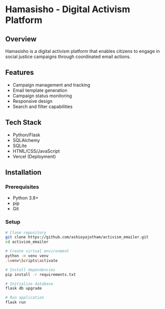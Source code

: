 # Hamasisho - Digital Activism Platform

## Overview
Hamasisho is a digital activism platform that enables citizens to engage in social justice campaigns through coordinated email actions.  

## Features
- Campaign management and tracking
- Email template generation
- Campaign status monitoring
- Responsive design
- Search and filter capabilities

## Tech Stack
- Python/Flask
- SQLAlchemy
- SQLite
- HTML/CSS/JavaScript
- Vercel (Deployment)

## Installation

### Prerequisites
- Python 3.8+
- pip
- Git

### Setup
```bash
# Clone repository
git clone https://github.com/ashioyajotham/activism_emailer.git
cd activism_emailer

# Create virtual environment
python -m venv venv
.\venv\Scripts\activate

# Install dependencies
pip install -r requirements.txt

# Initialize database
flask db upgrade

# Run application
flask run
```